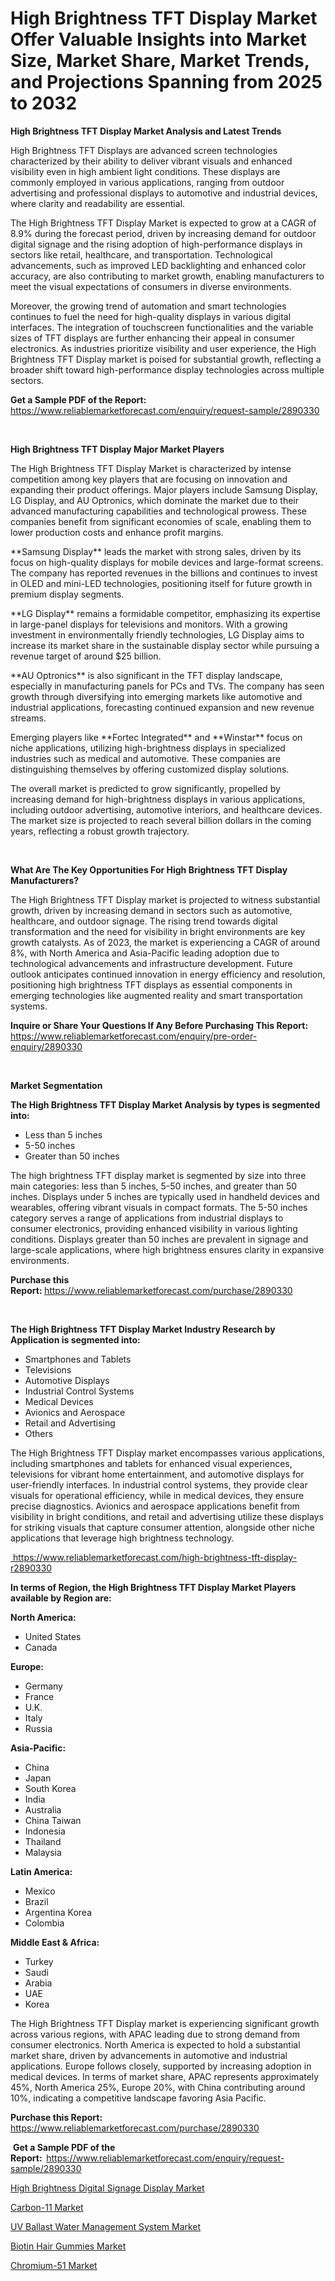 <p><h1>High Brightness TFT Display Market Offer Valuable Insights into Market Size, Market Share, Market Trends, and Projections Spanning from 2025 to 2032</h1></p><p><strong>High Brightness TFT Display Market Analysis and Latest Trends</strong></p>
<p><p>High Brightness TFT Displays are advanced screen technologies characterized by their ability to deliver vibrant visuals and enhanced visibility even in high ambient light conditions. These displays are commonly employed in various applications, ranging from outdoor advertising and professional displays to automotive and industrial devices, where clarity and readability are essential.</p><p>The High Brightness TFT Display Market is expected to grow at a CAGR of 8.9% during the forecast period, driven by increasing demand for outdoor digital signage and the rising adoption of high-performance displays in sectors like retail, healthcare, and transportation. Technological advancements, such as improved LED backlighting and enhanced color accuracy, are also contributing to market growth, enabling manufacturers to meet the visual expectations of consumers in diverse environments.</p><p>Moreover, the growing trend of automation and smart technologies continues to fuel the need for high-quality displays in various digital interfaces. The integration of touchscreen functionalities and the variable sizes of TFT displays are further enhancing their appeal in consumer electronics. As industries prioritize visibility and user experience, the High Brightness TFT Display market is poised for substantial growth, reflecting a broader shift toward high-performance display technologies across multiple sectors.</p></p>
<p><strong>Get a Sample PDF of the Report:&nbsp;</strong> <a href="https://www.reliablemarketforecast.com/enquiry/request-sample/2890330?utm_campaign=1833&utm_medium=2&utm_source=Github&utm_content=ia&utm_term=14032025&utm_id=high-brightness-tft-display">https://www.reliablemarketforecast.com/enquiry/request-sample/2890330</a></p>
<p>&nbsp;</p>
<p><strong>High Brightness TFT Display Major Market Players</strong></p>
<p><p>The High Brightness TFT Display Market is characterized by intense competition among key players that are focusing on innovation and expanding their product offerings. Major players include Samsung Display, LG Display, and AU Optronics, which dominate the market due to their advanced manufacturing capabilities and technological prowess. These companies benefit from significant economies of scale, enabling them to lower production costs and enhance profit margins.</p><p>**Samsung Display** leads the market with strong sales, driven by its focus on high-quality displays for mobile devices and large-format screens. The company has reported revenues in the billions and continues to invest in OLED and mini-LED technologies, positioning itself for future growth in premium display segments.</p><p>**LG Display** remains a formidable competitor, emphasizing its expertise in large-panel displays for televisions and monitors. With a growing investment in environmentally friendly technologies, LG Display aims to increase its market share in the sustainable display sector while pursuing a revenue target of around $25 billion.</p><p>**AU Optronics** is also significant in the TFT display landscape, especially in manufacturing panels for PCs and TVs. The company has seen growth through diversifying into emerging markets like automotive and industrial applications, forecasting continued expansion and new revenue streams.</p><p>Emerging players like **Fortec Integrated** and **Winstar** focus on niche applications, utilizing high-brightness displays in specialized industries such as medical and automotive. These companies are distinguishing themselves by offering customized display solutions.</p><p>The overall market is predicted to grow significantly, propelled by increasing demand for high-brightness displays in various applications, including outdoor advertising, automotive interiors, and healthcare devices. The market size is projected to reach several billion dollars in the coming years, reflecting a robust growth trajectory.</p></p>
<p>&nbsp;</p>
<p><strong>What Are The Key Opportunities For High Brightness TFT Display Manufacturers?</strong></p>
<p><p>The High Brightness TFT Display market is projected to witness substantial growth, driven by increasing demand in sectors such as automotive, healthcare, and outdoor signage. The rising trend towards digital transformation and the need for visibility in bright environments are key growth catalysts. As of 2023, the market is experiencing a CAGR of around 8%, with North America and Asia-Pacific leading adoption due to technological advancements and infrastructure development. Future outlook anticipates continued innovation in energy efficiency and resolution, positioning high brightness TFT displays as essential components in emerging technologies like augmented reality and smart transportation systems.</p></p>
<p><strong>Inquire or Share Your Questions If Any Before Purchasing This Report:</strong> <a href="https://www.reliablemarketforecast.com/enquiry/pre-order-enquiry/2890330?utm_campaign=1833&utm_medium=2&utm_source=Github&utm_content=ia&utm_term=14032025&utm_id=high-brightness-tft-display">https://www.reliablemarketforecast.com/enquiry/pre-order-enquiry/2890330</a></p>
<p>&nbsp;</p>
<p><strong>Market Segmentation</strong></p>
<p><strong>The High Brightness TFT Display Market Analysis by types is segmented into:</strong></p>
<p><ul><li>Less than 5 inches</li><li>5-50 inches</li><li>Greater than 50 inches</li></ul></p>
<p><p>The high brightness TFT display market is segmented by size into three main categories: less than 5 inches, 5-50 inches, and greater than 50 inches. Displays under 5 inches are typically used in handheld devices and wearables, offering vibrant visuals in compact formats. The 5-50 inches category serves a range of applications from industrial displays to consumer electronics, providing enhanced visibility in various lighting conditions. Displays greater than 50 inches are prevalent in signage and large-scale applications, where high brightness ensures clarity in expansive environments.</p></p>
<p><strong>Purchase this Report:&nbsp;</strong><a href="https://www.reliablemarketforecast.com/purchase/2890330?utm_campaign=1833&utm_medium=2&utm_source=Github&utm_content=ia&utm_term=14032025&utm_id=high-brightness-tft-display">https://www.reliablemarketforecast.com/purchase/2890330</a></p>
<p>&nbsp;</p>
<p><strong>The High Brightness TFT Display Market Industry Research by Application is segmented into:</strong></p>
<p><ul><li>Smartphones and Tablets</li><li>Televisions</li><li>Automotive Displays</li><li>Industrial Control Systems</li><li>Medical Devices</li><li>Avionics and Aerospace</li><li>Retail and Advertising</li><li>Others</li></ul></p>
<p><p>The High Brightness TFT Display market encompasses various applications, including smartphones and tablets for enhanced visual experiences, televisions for vibrant home entertainment, and automotive displays for user-friendly interfaces. In industrial control systems, they provide clear visuals for operational efficiency, while in medical devices, they ensure precise diagnostics. Avionics and aerospace applications benefit from visibility in bright conditions, and retail and advertising utilize these displays for striking visuals that capture consumer attention, alongside other niche applications that leverage high brightness technology.</p></p>
<p><a href="https://www.reliablemarketforecast.com/high-brightness-tft-display-r2890330?utm_campaign=1833&utm_medium=2&utm_source=Github&utm_content=ia&utm_term=14032025&utm_id=high-brightness-tft-display">&nbsp;https://www.reliablemarketforecast.com/high-brightness-tft-display-r2890330</a></p>
<p><strong>In terms of Region, the High Brightness TFT Display Market Players available by Region are:</strong></p>
<p>
    <p> <strong> North America: </strong>
        <ul>
            <li>United States</li>
            <li>Canada</li>
        </ul>
        </p> 
    <p> <strong> Europe: </strong>
        <ul>
            <li>Germany</li>
            <li>France</li>
            <li>U.K.</li>
            <li>Italy</li>
            <li>Russia</li>
        </ul>
        </p> 
    <p> <strong> Asia-Pacific: </strong>
        <ul>
            <li>China</li>
            <li>Japan</li>
            <li>South Korea</li>
            <li>India</li>
            <li>Australia</li>
            <li>China Taiwan</li>
            <li>Indonesia</li>
            <li>Thailand</li>
            <li>Malaysia</li>
        </ul>
        </p> 
    <p> <strong> Latin America: </strong>
        <ul>
            <li>Mexico</li>
            <li>Brazil</li>
            <li>Argentina Korea</li>
            <li>Colombia</li>
        </ul>
        </p> 
    <p> <strong> Middle East & Africa: </strong>
        <ul>
            <li>Turkey</li>
            <li>Saudi</li>
            <li>Arabia</li>
            <li>UAE</li>
            <li>Korea</li>
        </ul>
    </p>
    </p>
<p><p>The High Brightness TFT Display market is experiencing significant growth across various regions, with APAC leading due to strong demand from consumer electronics. North America is expected to hold a substantial market share, driven by advancements in automotive and industrial applications. Europe follows closely, supported by increasing adoption in medical devices. In terms of market share, APAC represents approximately 45%, North America 25%, Europe 20%, with China contributing around 10%, indicating a competitive landscape favoring Asia Pacific.</p></p>
<p><strong>Purchase this Report: </strong><a href="https://www.reliablemarketforecast.com/purchase/2890330?utm_campaign=1833&utm_medium=2&utm_source=Github&utm_content=ia&utm_term=14032025&utm_id=high-brightness-tft-display">https://www.reliablemarketforecast.com/purchase/2890330</a></p>
<p>&nbsp;<strong>Get a Sample PDF of the Report:&nbsp;&nbsp;</strong><a href="https://www.reliablemarketforecast.com/enquiry/request-sample/2890330?utm_campaign=1833&utm_medium=2&utm_source=Github&utm_content=ia&utm_term=14032025&utm_id=high-brightness-tft-display">https://www.reliablemarketforecast.com/enquiry/request-sample/2890330</a></p>
<p><strong></strong></p>
<p><p><a href="https://github.com/cwasicioaie/Market-Research-Report-List-1/blob/main/high-brightness-digital-signage-display-market.md?utm_campaign=1833&utm_medium=2&utm_source=Github&utm_content=ia&utm_term=14032025&utm_id=high-brightness-tft-display">High Brightness Digital Signage Display Market</a></p><p><a href="https://github.com/ebalabenoot/Market-Research-Report-List-1/blob/main/carbon-11-market.md?utm_campaign=1833&utm_medium=2&utm_source=Github&utm_content=ia&utm_term=14032025&utm_id=high-brightness-tft-display">Carbon-11 Market</a></p><p><a href="https://github.com/budenhanelfc/Market-Research-Report-List-1/blob/main/uv-ballast-water-management-system-market.md?utm_campaign=1833&utm_medium=2&utm_source=Github&utm_content=ia&utm_term=14032025&utm_id=high-brightness-tft-display">UV Ballast Water Management System Market</a></p><p><a href="https://github.com/handyiongikg/Market-Research-Report-List-1/blob/main/biotin-hair-gummies-market.md?utm_campaign=1833&utm_medium=2&utm_source=Github&utm_content=ia&utm_term=14032025&utm_id=high-brightness-tft-display">Biotin Hair Gummies Market</a></p><p><a href="https://github.com/nellygussisy/Market-Research-Report-List-1/blob/main/chromium-51-market.md?utm_campaign=1833&utm_medium=2&utm_source=Github&utm_content=ia&utm_term=14032025&utm_id=high-brightness-tft-display">Chromium-51 Market</a></p></p>